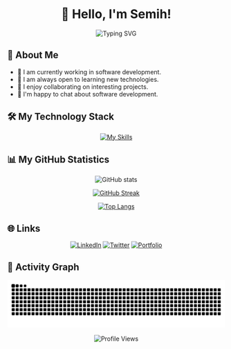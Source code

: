 # <div align="center">👋 Hello, I'm Semih!</div>

<div align="center">
  <img src="https://readme-typing-svg.herokuapp.com?font=Fira+Code&weight=600&size=28&duration=4000&pause=1000&color=3F97F7&center=true&vCenter=true&width=435&lines=Full+Stack+Developer;Software+Engineer;Tech+Enthusiast" alt="Typing SVG" />
</div>

## 🚀 About Me

- 🔭 I am currently working in software development.
- 🌱 I am always open to learning new technologies.
- 👯 I enjoy collaborating on interesting projects.
- 💬 I'm happy to chat about software development.

## 🛠️ My Technology Stack

<div align="center">
  
[![My Skills](https://skillicons.dev/icons?i=linux,js,ts,react,nodejs,java,spring,mysql,c,cs,cpp,qt,git)](https://skillicons.dev)

</div>

## 📊 My GitHub Statistics

<div align="center">
  
![GitHub stats](https://github-readme-stats.vercel.app/api?username=smh-ux&show_icons=true&theme=tokyonight)

[![GitHub Streak](https://github-readme-streak-stats.herokuapp.com?user=smh-ux&theme=tokyonight)](https://git.io/streak-stats)

[![Top Langs](https://github-readme-stats.vercel.app/api/top-langs/?username=smh-ux&layout=compact&theme=tokyonight)](https://github.com/anuraghazra/github-readme-stats)

</div>

## 🌐 Links

<div align="center">
  
[![LinkedIn](https://img.shields.io/badge/LinkedIn-0077B5?style=for-the-badge&logo=linkedin&logoColor=white)](https://linkedin.com/in/semihokumus)
[![Twitter](https://img.shields.io/badge/Twitter-1DA1F2?style=for-the-badge&logo=twitter&logoColor=white)](https://twitter.com/semihokumus)
[![Portfolio](https://img.shields.io/badge/Portfolio-FF5722?style=for-the-badge&logo=google-chrome&logoColor=white)](https://semihokumus.com)

</div>

## 🎯 Activity Graph

![Snake animation](https://raw.githubusercontent.com/smh-ux/smh-ux/output/github-contribution-grid-snake.svg)

<div align="center">
  <img src="https://komarev.com/ghpvc/?username=smh-ux&color=blue&style=flat-square&label=Profile+Views" alt="Profile Views" />
</div> 
